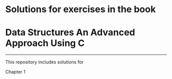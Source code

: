 # Solutions for exercises in the book

# Data Structures An Advanced Approach Using C

---------------------------------------------------

This repository includes solutions for 

Chapter 1
